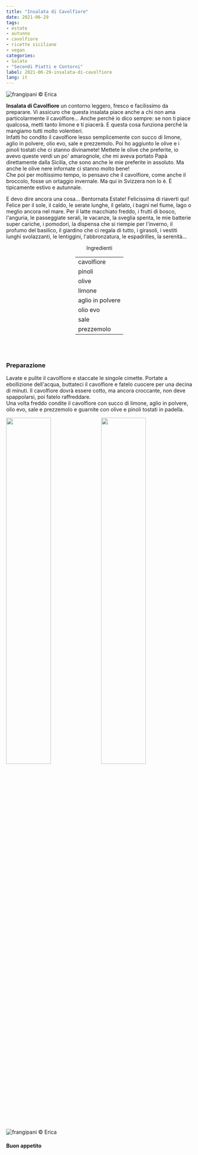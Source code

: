 ```yaml
---
title: "Insalata di Cavolfiore"
date: 2021-06-29
tags: 
- estate
- autunno
- cavolfiore
- ricette siciliane
- vegan
categories:
- Salato
- "Secondi Piatti e Contorni"
label: 2021-06-29-insalata-di-cavolfiore
lang: it 
---
```

![](../2021-06-29-insalata-di-cavolfiore/header.jpeg "frangipani © Erica")

**Insalata di Cavolfiore** un contorno leggero, fresco e facilissimo da preparare. Vi assicuro che questa insalata piace anche a chi non ama particolarmente il cavolfiore... Anche perché io dico sempre: se non ti piace qualcosa, metti tanto limone e ti piacerà. E questa cosa funziona perché la mangiamo tutti molto volentieri.
<br />
Infatti ho condito il cavolfiore lesso semplicemente con succo di limone, aglio in polvere, olio evo, sale e prezzemolo. Poi ho aggiunto le olive e i pinoli tostati che ci stanno divinamete! Mettete le olive che preferite, io avevo queste verdi un po' amarognole, che mi aveva portato Papà direttamente dalla Sicilia, che sono anche le mie preferite in assoluto. Ma anche le olive nere infornate ci stanno molto bene!
<br />
Che poi per moltissimo tempo, io pensavo che il cavolfiore, come anche il broccolo, fosse un ortaggio invernale. Ma qui in Svizzera non lo è. È tipicamente estivo e autunnale.

E devo dire ancora una cosa... Bentornata Estate! Felicissima di riaverti qui! Felice per il sole, il caldo, le serate lunghe, il gelato, i bagni nel fiume, lago o meglio ancora nel mare. Per il latte macchiato freddo, i frutti di bosco, l'anguria, le passeggiate serali, le vacanze, la sveglia spenta, le mie batterie super cariche, i pomodori, la dispensa che si riempie per l'inverno, il profumo del basilico, il giardino che ci regala di tutto, i girasoli, i vestiti lunghi svolazzanti, le lentiggini, l'abbronzatura, le espadrilles, la serenità...


<div id="wrapper" style="text-align: center">
  <div id="yourdiv" style="display: inline-block;">
    <div class="ingredients" itemscope itemtype="http://schema.org/Recipe">
      <span itemprop="name" style="display:none;">Insalata di Cavolfiore</span>
      <span itemprop="recipeCategory" style="display:none;">Salato</span>
      <img itemprop="image" style="display:none;" class="ignore-gallery-item" src="../2021-06-29-insalata-di-cavolfiore/header.jpeg"/>
      <span itemprop="author" style="display:none;">Erica Raiano</span>
      <span itemprop="description" style="display:none;">Insalata di Cavolfiore un contorno leggero, fresco e facilissimo da preparare. Vi assicuro che questa insalata piace anche a chi non ama particolarmente il cavolfiore...</span>
      <div class="ingredients-title">Ingredienti</div>
      <table>
        <tbody>
          </tr>
          <tr itemprop="recipeIngredient">
            <td>cavolfiore</td>
          </tr>
          <tr itemprop="recipeIngredient">
            <td>pinoli</td>
          </tr>
          <tr itemprop="recipeIngredient">
            <td>olive</td>
          </tr>
          <tr itemprop="recipeIngredient">
            <td>limone</td>
          </tr>
          <tr itemprop="recipeIngredient">
            <td>aglio in polvere</td>
          </tr>
          <tr itemprop="recipeIngredient">
            <td>olio evo</td>
          </tr>
          <tr itemprop="recipeIngredient">
            <td>sale</td>
          </tr>
          <tr itemprop="recipeIngredient">
            <td>prezzemolo</td>
          </tr>
        </tbody>
      </table>
      <br></br>
    </div>
  </div>
</div>


<h3>
  <font color="grey">
    <i class="fa-solid fa-gears"></i>
  </font> Preparazione
</h3>

Lavate e pulite il cavolfiore e staccate le singole cimette. Portate a ebollizione dell'acqua, buttateci il cavolfiore e fatelo cuocere per una decina di minuti. Il cavolfiore dovrà essere cotto, ma ancora croccante, non deve spappolarsi, poi fatelo raffreddare.
<br />
Una volta freddo condite il cavolfiore con succo di limone, aglio in polvere, olio evo, sale e prezzemolo e guarnite con olive e pinoli tostati in padella.

<p>
  <div style="width: 100%; margin-bottom: 0">
    <img style="float: left; width: 49%; margin-right: 1%" src="../2021-06-29-insalata-di-cavolfiore/risultato1.jpeg" alt="" title="frangipani © Erica" />
    <img style="float: left; width: 49%; margin-left: 1%" src="../2021-06-29-insalata-di-cavolfiore/risultato2.jpeg" alt="" title="frangipani © Erica" />
    <div style="clear: both"></div>
  </div>
</p>

![](../2021-06-29-insalata-di-cavolfiore/risultato3.jpeg "frangipani © Erica")

<h4>Buon appetito
  <font color="red">
    <i class="fa-regular fa-face-smile"></i>
  </font>
</h4>